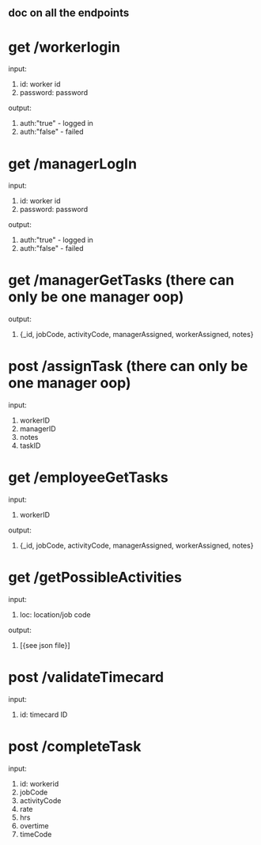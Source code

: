 ## doc on all the endpoints 

# get /workerlogin

input:

1. id: worker id
2. password: password

output:

1. auth:"true" - logged in
2. auth:"false" - failed

# get /managerLogIn

input:

1. id: worker id
2. password: password

output:

1. auth:"true" - logged in
2. auth:"false" - failed

# get /managerGetTasks (there can only be one manager oop)

output:

1. {_id, jobCode, activityCode, managerAssigned, workerAssigned, notes}

# post /assignTask (there can only be one manager oop)

input:

1. workerID
2. managerID
3. notes
4. taskID

# get /employeeGetTasks

input:

1. workerID

output:

1. {_id, jobCode, activityCode, managerAssigned, workerAssigned, notes}

# get /getPossibleActivities

input:

1. loc: location/job code

output:

1. [{see json file}]

# post /validateTimecard

input:

1. id: timecard ID

# post /completeTask

input:

1. id: workerid
2. jobCode
3. activityCode
4. rate
5. hrs
6. overtime
7. timeCode



 
